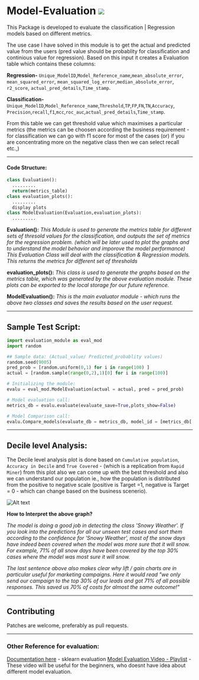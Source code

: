 # Model-Evaluation        ![](https://img.shields.io/badge/Haribaskar-Dhanabalan-brightgreen.svg?colorB=#ADFF2F)

This Package is developed to evaluate the classification | Regression models based on different metrics.

The use case I have solved in this module is to get the actual and predicted value from the users (pred value should be probablity for
classification and continious value for regression). Based on this input it creates a Evaluation table which contains these columns:

**Regression-** `Unique_ModelID`,`Model_Reference_name`,`mean_absolute_error`, `mean_squared_error`, `mean_squared_log_error`,`median_absolute_error`, `r2_score`, `actual_pred_details`,`Time_stamp`.

**Classification-** `Unique_ModelID`,`Model_Reference_name`,`Threshold`,`TP`,`FP`,`FN`,`TN`,`Accuracy`,
`Precision`,`recall`,`f1`,`mcc`,`roc_auc`,`actual_pred_details`,`Time_stamp`.

From this table we can get threshold value which maximises a particular metrics (the metrics can be choosen according the business requirement - for classification we can go with f1 score for most of the cases (or) if you are concentrating more on the negative 
class then we can select recall etc.,)

---
#### Code Structure:
```python
class Evaluation():
  .........
  return(metrics_table)
class evaluation_plots():
  .........
  display plots
class ModelEvaluation(Evaluation,evaluation_plots):
  .........
```

**Evaluation():**
*This Module is used to generate the metrics table for different sets of thresold values for the classification, and
outputs the set of metrics for the regression problem. (which will be later used to plot the graphs and to understand
the model behavior and imporove the model performance)
This Evaluation Class will deal with the classification & Regression models.
This returns the metrics for different set of thresholds*

**evaluation_plots():**
*This class is used to generate the graphs based on the metrics table, which was generated by the above evaluation 
module. These plots can be exported to the local storage for our future reference.*

**ModelEvaluation():**
*This is the main evaluator module - which runs the above two classes and saves the results based on the user request.*

---
## Sample Test Script:

```python
import evaluation_module as eval_mod
import random

## Sample data: (Actual_value/ Predicted_probablity values)
random.seed(9005)
pred_prob = [random.uniform(0,1) for i in range(100) ]
actual = [random.sample(range(0,2),1)[0] for i in range(100)]

# Initializing the module:
evalu = eval_mod.ModelEvaluation(actual = actual, pred = pred_prob)

# Model evaluation call:
metrics_db = evalu.evaluate(evaluate_save=True,plots_show=False)

# Model Comparison call:
evalu.Compare_models(evaluate_db = metrics_db, model_id = [metrics_db['Unique_ModelID'][0]],comparison_metrics = ['Accuracy','mcc'])
```
---

## Decile level Analysis:

The Decile level analysis plot is done based on `Cumulative population`, `Accuracy in Decile` and `True Covered` - (which is a replication from `Rapid Miner`) from this plot also we can come up with the best threshold and also we can understand our population ie., how the population is distributed from the positive to negative scale (positive is Target =1, negative is Target = 0 - which can change based on the business scenerio).

![Alt text](https://us.v-cdn.net/6030995/uploads/lithium_attachments/image/serverpage/image-id/3131iAC6D608E14231F98/question.png?raw=true "Sample decile plot from rapid miner")

**How to Interpret the above graph?** 

*The model is doing a good job in detecting the class 'Snowy Weather'.  If you look into the predictions for all our unseen test cases and sort them according to the confidence for 'Snowy Weather', most of the snow days have indeed been covered when the model was more sure that it will snow.  For example, 71% of all snow days have been covered by the top 30% cases where the model was most sure it will snow.*

*The last sentence above also makes clear why lift / gain charts are in particular useful for marketing campaigns.  Here it would read "we only send our campaign to the top 30% of our leads and got 71% of all possible responses.  This saved us 70% of costs for almost the same outcome!"*

---
## Contributing

Patches are welcome, preferably as pull requests.

---
### Other Reference for evaluation:
[Documentation here](http://edublancas.github.io/sklearn-evaluation) - sklearn evaluation 
[Model Evaluation Video - Playlist](https://www.youtube.com/playlist?list=PLea0WJq13cnCZZ3sXVEZ2OE5CLeZUlCmm) - These video will be useful for the beginners, who doesnt have idea about different model evaluation.

